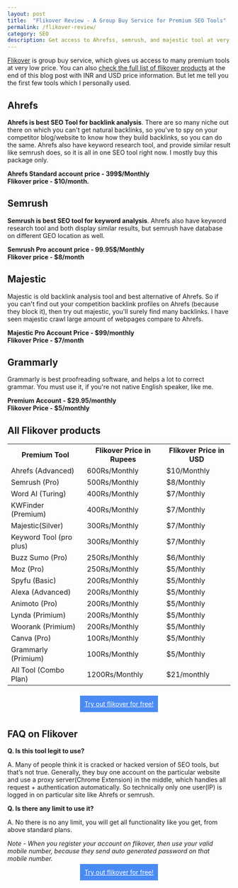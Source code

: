 ```yaml
---
layout: post
title:  "Flikover Review - A Group Buy Service for Premium SEO Tools"
permalink: /flikover-review/
category: SEO
description: Get access to Ahrefss, semrush, and majestic tool at very lower rate by using Flikover - A Premium SEO tools group buy service.
---
```


<a href="https://cdn.goyllo.com/po/flikover/" rel="nofollow" target="_blank">Flikover</a> is group buy service, which gives us access to many premium tools at very low price. You can also [check the full list of flikover products](#all-flikover-products) at the end of this blog post with INR and USD price information. But let me tell you the first few tools which I personally used.

## Ahrefs ##

**Ahrefs is best SEO Tool for backlink analysis**. There are so many niche out there on which you can't get natural backlinks, so you've to spy on your competitor blog/website to know how they build backlinks, so you can do the same. Ahrefs also have keyword research tool, and provide similar result like semrush does, so it is all in one SEO tool right now. I mostly buy this package only.

**Ahrefs Standard account price - 399$/Monthly<br/>
Flikover price - $10/month.**

## Semrush ##

**Semrush is best SEO tool for keyword analysis**. Ahrefs also have keyword research tool and both display similar results, but semrush have database on different GEO location as well. 

**Semrush Pro account price - 99.95$/Monthly<br/>
 Flikover price -  $8/month**

## Majestic ##

Majestic is old backlink analysis tool and best alternative of Ahrefs. So if you can't find out your competition backlink profiles on Ahrefs (because they block it), then try out majestic, you'll surely find many backlinks. I have seen majestic crawl large amount of webpages compare to Ahrefs.

**Majestic Pro Account Price - $99/monthly<br/>
Flikover Price - $7/month**

## Grammarly ##

Grammarly is best proofreading software, and helps a lot to correct grammar. You must use it, if you're not native English speaker, like me. 

**Premium Account - $29.95/monthly<br/>
Flikover Price - $5/monthly**

## All Flikover products ##

<table><tr>
    <th>Premium Tool</th>
    <th>Flikover Price in Rupees</th>
    <th>Flikover Price in USD</th>
  </tr>
  <tr>
    <td>Ahrefs (Advanced)</td>
    <td>600Rs/Monthly</td>
    <td>$10/Monthly</td>
  </tr>
  <tr>
    <td>Semrush (Pro)</td>
    <td>500Rs/Monthly</td>
	<td>$8/Monthly</td>
  </tr>
  <tr>
    <td>Word AI (Turing)</td>
    <td>400Rs/Monthly</td>
	<td>$7/Monthly</td>
  </tr>
  <tr>
    <td>KWFinder (Premium)</td>
    <td>400Rs/Monthly</td>
	<td>$7/Monthly</td>
  </tr>
  <tr>
    <td>Majestic(Silver)</td>
    <td>300Rs/Monthly</td>
	<td>$7/Monthly</td>
  </tr>
  <tr>
    <td>Keyword Tool (pro plus)</td>
    <td>300Rs/Monthly</td>
	<td>$7/Monthly</td>
  </tr>
  <tr>
    <td>Buzz Sumo (Pro)</td>
    <td>250Rs/Monthly</td>
	<td>$6/Monthly</td>
  </tr>
  <tr>
    <td>Moz (Pro)</td>
    <td>250Rs/Monthly</td>
	<td>$5/Monthly</td>
  </tr>
  <tr>
    <td>Spyfu (Basic)</td>
    <td>200Rs/Monthly</td>
	<td>$5/Monthly</td>
  </tr>
  <tr>
    <td>Alexa (Advanced)</td>
    <td>200Rs/Monthly</td>
	<td>$5/Monthly</td>
  </tr>
  <tr>
    <td>Animoto (Pro)</td>
    <td>200Rs/Monthly</td>
	<td>$5/Monthly</td>
  </tr>
  <tr>
    <td>Lynda (Primium)</td>
    <td>200Rs/Monthly</td>
	<td>$5/Monthly</td>
  </tr>
  <tr>
    <td>Woorank (Primium)</td>
    <td>200Rs/Monthly</td>
	<td>$5/Monthly</td>
  </tr>
  <tr>
    <td>Canva (Pro)</td>
    <td>100Rs/Monthly</td>
	<td>$5/Monthly</td>
  </tr>
  <tr>
    <td>Grammarly (Primium)</td>
    <td>100Rs/Monthly</td>
	<td>$5/Monthly</td>
  </tr>
  <tr>
    <td>All Tool (Combo Plan)</td>
    <td>1200Rs/Monthly</td>
	<td>$21/monthly</td>
  </tr>
</table>

<br/>
<div style="text-align: center;">
<a style="color: #fff;background-color:#498AF4;padding: 10px 10px 10px 10px;" href="https://cdn.goyllo.com/po/flikover/" rel="nofollow" target="_blank">Try out flikover for free!</a></div>
<br/>

## FAQ on Flikover ##

**Q. Is this tool legit to use?**

A. Many of people think it is cracked or hacked version of SEO tools, but that’s not true. Generally, they buy one account on the particular website and use a proxy server(Chrome Extension) in the middle, which handles all request + authentication automatically. So technically only one user(IP) is logged in on particular site like Ahrefs or semrush.

**Q. Is there any limit to use it?**

A. No there is no any limit, you will get all functionality like you get, from above standard plans. 

*Note - When you register your account on flikover, then use your valid mobile number, because they send auto generated password on that mobile number.*

<div style="text-align: center;">
<a style="color: #fff;background-color:#498AF4;padding: 10px 10px 10px 10px;" href="https://cdn.goyllo.com/po/flikover/" rel="nofollow" target="_blank">Try out flikover for free!</a></div><br/><span itemscope itemtype="http://schema.org/Review">